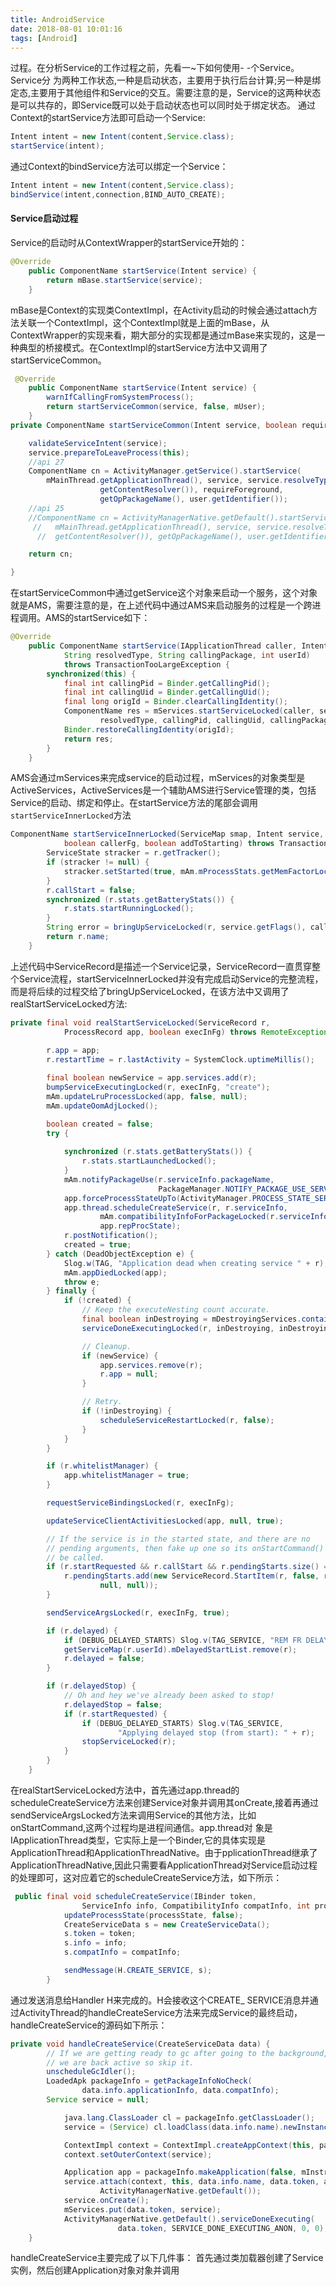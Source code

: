 ```yaml
---
title: AndroidService
date: 2018-08-01 10:01:16
tags: [Android]
---
```

过程。在分析Service的工作过程之前，先看一~下如何使用- -个Service。Service分 为两种工作状态,一种是启动状态，主要用于执行后台计算;另一种是绑定态,主要用于其他组件和Service的交互。需要注意的是，Service的这两种状态是可以共存的，即Service既可以处于启动状态也可以同时处于绑定状态。
通过Context的startService方法即可启动一个Service:
``` java 
Intent intent = new Intent(content,Service.class);
startService(intent);
```

通过Context的bindService方法可以绑定一个Service：
``` java
Intent intent = new Intent(content,Service.class);
bindService(intent,connection,BIND_AUTO_CREATE);
```
<!--more-->
#### Service启动过程

Service的启动时从ContextWrapper的startService开始的：
``` java
@Override
    public ComponentName startService(Intent service) {
        return mBase.startService(service);
    }
```
mBase是Context的实现类ContextImpl，在Activity启动的时候会通过attach方法关联一个ContextImpl，这个ContextImpl就是上面的mBase，从ContextWrapper的实现来看，期大部分的实现都是通过mBase来实现的，这是一种典型的桥接模式。在ContextImpl的startService方法中又调用了startServiceCommon。
``` java
 @Override
    public ComponentName startService(Intent service) {
        warnIfCallingFromSystemProcess();
        return startServiceCommon(service, false, mUser);
    }
private ComponentName startServiceCommon(Intent service, boolean requireForeground,UserHandle user) {

    validateServiceIntent(service);
    service.prepareToLeaveProcess(this);
    //api 27
    ComponentName cn = ActivityManager.getService().startService(
        mMainThread.getApplicationThread(), service, service.resolveTypeIfNeeded(
                    getContentResolver()), requireForeground,
                    getOpPackageName(), user.getIdentifier());
    //api 25
    //ComponentName cn = ActivityManagerNative.getDefault().startService(
     //   mMainThread.getApplicationThread(), service, service.resolveTypeIfNeeded(
      //  getContentResolver()), getOpPackageName(), user.getIdentifier());

    return cn;

}
```
在startServiceCommon中通过getService这个对象来启动一个服务，这个对象就是AMS，需要注意的是，在上述代码中通过AMS来启动服务的过程是一个跨进程调用。AMS的startService如下：
``` java
@Override
    public ComponentName startService(IApplicationThread caller, Intent service,
            String resolvedType, String callingPackage, int userId)
            throws TransactionTooLargeException {
        synchronized(this) {
            final int callingPid = Binder.getCallingPid();
            final int callingUid = Binder.getCallingUid();
            final long origId = Binder.clearCallingIdentity();
            ComponentName res = mServices.startServiceLocked(caller, service,
                    resolvedType, callingPid, callingUid, callingPackage, userId);
            Binder.restoreCallingIdentity(origId);
            return res;
        }
    }
```
AMS会通过mServices来完成service的启动过程，mServices的对象类型是ActiveServices，ActiveServices是一个辅助AMS进行Service管理的类，包括Service的启动、绑定和停止。在startService方法的尾部会调用`startServiceInnerLocked`方法
``` java
ComponentName startServiceInnerLocked(ServiceMap smap, Intent service, ServiceRecord r,
            boolean callerFg, boolean addToStarting) throws TransactionTooLargeException {
        ServiceState stracker = r.getTracker();
        if (stracker != null) {
            stracker.setStarted(true, mAm.mProcessStats.getMemFactorLocked(), r.lastActivity);
        }
        r.callStart = false;
        synchronized (r.stats.getBatteryStats()) {
            r.stats.startRunningLocked();
        }
        String error = bringUpServiceLocked(r, service.getFlags(), callerFg, false, false);
        return r.name;
    }
```
上述代码中ServiceRecord是描述一个Service记录，ServiceRecord一直贯穿整个Service流程，startServiceInnerLocked并没有完成启动Service的完整流程，而是将后续的过程交给了bringUpServiceLocked，在该方法中又调用了realStartServiceLocked方法:
``` java
private final void realStartServiceLocked(ServiceRecord r,
            ProcessRecord app, boolean execInFg) throws RemoteException {
       
        r.app = app;
        r.restartTime = r.lastActivity = SystemClock.uptimeMillis();

        final boolean newService = app.services.add(r);
        bumpServiceExecutingLocked(r, execInFg, "create");
        mAm.updateLruProcessLocked(app, false, null);
        mAm.updateOomAdjLocked();

        boolean created = false;
        try {
            
            synchronized (r.stats.getBatteryStats()) {
                r.stats.startLaunchedLocked();
            }
            mAm.notifyPackageUse(r.serviceInfo.packageName,
                                 PackageManager.NOTIFY_PACKAGE_USE_SERVICE);
            app.forceProcessStateUpTo(ActivityManager.PROCESS_STATE_SERVICE);
            app.thread.scheduleCreateService(r, r.serviceInfo,
                    mAm.compatibilityInfoForPackageLocked(r.serviceInfo.applicationInfo),
                    app.repProcState);
            r.postNotification();
            created = true;
        } catch (DeadObjectException e) {
            Slog.w(TAG, "Application dead when creating service " + r);
            mAm.appDiedLocked(app);
            throw e;
        } finally {
            if (!created) {
                // Keep the executeNesting count accurate.
                final boolean inDestroying = mDestroyingServices.contains(r);
                serviceDoneExecutingLocked(r, inDestroying, inDestroying);

                // Cleanup.
                if (newService) {
                    app.services.remove(r);
                    r.app = null;
                }

                // Retry.
                if (!inDestroying) {
                    scheduleServiceRestartLocked(r, false);
                }
            }
        }

        if (r.whitelistManager) {
            app.whitelistManager = true;
        }

        requestServiceBindingsLocked(r, execInFg);

        updateServiceClientActivitiesLocked(app, null, true);

        // If the service is in the started state, and there are no
        // pending arguments, then fake up one so its onStartCommand() will
        // be called.
        if (r.startRequested && r.callStart && r.pendingStarts.size() == 0) {
            r.pendingStarts.add(new ServiceRecord.StartItem(r, false, r.makeNextStartId(),
                    null, null));
        }

        sendServiceArgsLocked(r, execInFg, true);

        if (r.delayed) {
            if (DEBUG_DELAYED_STARTS) Slog.v(TAG_SERVICE, "REM FR DELAY LIST (new proc): " + r);
            getServiceMap(r.userId).mDelayedStartList.remove(r);
            r.delayed = false;
        }

        if (r.delayedStop) {
            // Oh and hey we've already been asked to stop!
            r.delayedStop = false;
            if (r.startRequested) {
                if (DEBUG_DELAYED_STARTS) Slog.v(TAG_SERVICE,
                        "Applying delayed stop (from start): " + r);
                stopServiceLocked(r);
            }
        }
    }
```
在realStartServiceLocked方法中，首先通过app.thread的scheduleCreateService方法来创建Service对象并调用其onCreate,接着再通过sendServiceArgsLocked方法来调用Service的其他方法，比如onStartCommand,这两个过程均是进程间通信。app.thread对 象是IApplicationThread类型，它实际上是一个Binder,它的具体实现是ApplicationThread和ApplicationThreadNative。由于pplicationThread继承了ApplicationThreadNative,因此只需要看ApplicationThread对Service启动过程的处理即可，这对应着它的scheduleCreateService方法，如下所示：
``` java
 public final void scheduleCreateService(IBinder token,
                ServiceInfo info, CompatibilityInfo compatInfo, int processState) {
            updateProcessState(processState, false);
            CreateServiceData s = new CreateServiceData();
            s.token = token;
            s.info = info;
            s.compatInfo = compatInfo;

            sendMessage(H.CREATE_SERVICE, s);
        }
```
通过发送消息给Handler H来完成的。H会接收这个CREATE_ SERVICE消息并通过ActivityThread的handleCreateService方法来完成Service的最终启动，
handleCreateService的源码如下所示：
``` java
private void handleCreateService(CreateServiceData data) {
        // If we are getting ready to gc after going to the background, well
        // we are back active so skip it.
        unscheduleGcIdler();
        LoadedApk packageInfo = getPackageInfoNoCheck(
                data.info.applicationInfo, data.compatInfo);
        Service service = null;

            java.lang.ClassLoader cl = packageInfo.getClassLoader();
            service = (Service) cl.loadClass(data.info.name).newInstance();

            ContextImpl context = ContextImpl.createAppContext(this, packageInfo);
            context.setOuterContext(service);

            Application app = packageInfo.makeApplication(false, mInstrumentation);
            service.attach(context, this, data.info.name, data.token, app,
                    ActivityManagerNative.getDefault());
            service.onCreate();
            mServices.put(data.token, service);
            ActivityManagerNative.getDefault().serviceDoneExecuting(
                        data.token, SERVICE_DONE_EXECUTING_ANON, 0, 0);
    }

```
handleCreateService主要完成了以下几件事：
首先通过类加载器创建了Service实例，然后创建Application对象对象并调用